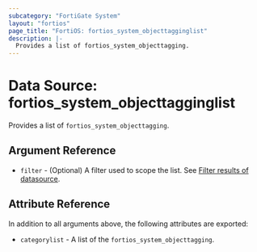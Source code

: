 ```yaml
---
subcategory: "FortiGate System"
layout: "fortios"
page_title: "FortiOS: fortios_system_objecttagginglist"
description: |-
  Provides a list of fortios_system_objecttagging.
---
```


# Data Source: fortios_system_objecttagginglist
Provides a list of `fortios_system_objecttagging`.

## Argument Reference

* `filter` - (Optional) A filter used to scope the list. See [Filter results of datasource](https://registry.terraform.io/providers/fortinetdev/fortios/latest/docs/guides/fgt_filter).

## Attribute Reference

In addition to all arguments above, the following attributes are exported:

* `categorylist` -  A list of the `fortios_system_objecttagging`.
